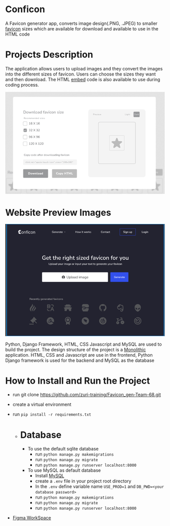 
# Conficon
A Favicon generator app, converts image design(.PNG, .JPEG) to smaller [favicon](https://en.wikipedia.org/wiki/Favicon) sizes which are available for download and available to use in the HTML code

# Projects Description
The application allows users to upload images and they convert the images into the different sizes of favicon. Users can choose the sizes they want and then download.
The HTML [embed](https://en.wikipedia.org/wiki/Embedded) code is also available to use during coding process.


![My Image](media/footer.png)



# Website Preview Images



![HeaderImage](media/header.png)



Python, Django Framework, HTML, CSS Javascript and MySQL are used to build the project. The design structure of the project is a [Monolithic](https://en.wikipedia.org/wiki/Monolithic_application) application. HTML, CSS and Javascript are use in the frontend, Python Django framework is used for the backend and MySQL as the database

# How to Install and Run the Project
-  run git clone https://github.com/zuri-training/Favicon_gen-Team-68.git 
- create a virtual environment
- run ```pip install -r requirements.txt```
  - # Database
    - To use the default sqlite database
      - run ```python manage.py makemigrations```
      - run ```python manage.py migrate```
      - run ```python manage.py runserver localhost:8000```
    - To use MySQL as default database
      - Install [MySQL](https://www.mysql.com/downloads/)
      - create a ```.env``` file in your project root directory
      - In the ```.env``` define variable name ```USE_PROD=1``` and ```DB_PWD=<your database password>```
      - run ```python manage.py makemigrations```
      - run ```python manage.py migrate```
      - run ```python manage.py runserver localhost:8000```


- [Figma WorkSpace](https://www.figma.com/file/Om0i0dm6XOQN27utcHw5QD/Favicon-general?node-id=0%3A1)
